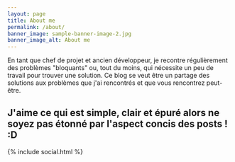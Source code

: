 ```yaml
---
layout: page
title: About me
permalink: /about/
banner_image: sample-banner-image-2.jpg
banner_image_alt: About me
---
```


En tant que chef de projet et ancien développeur, je recontre régulièrement des problèmes "bloquants" ou, tout du moins, qui nécessite un peu de travail pour trouver une solution. Ce blog se veut être un partage des solutions aux problèmes que j'ai rencontrés et que vous rencontrez peut-être.

J'aime ce qui est simple, clair et épuré alors ne soyez pas étonné par l'aspect concis des posts ! :D 
---

{% include social.html %}
